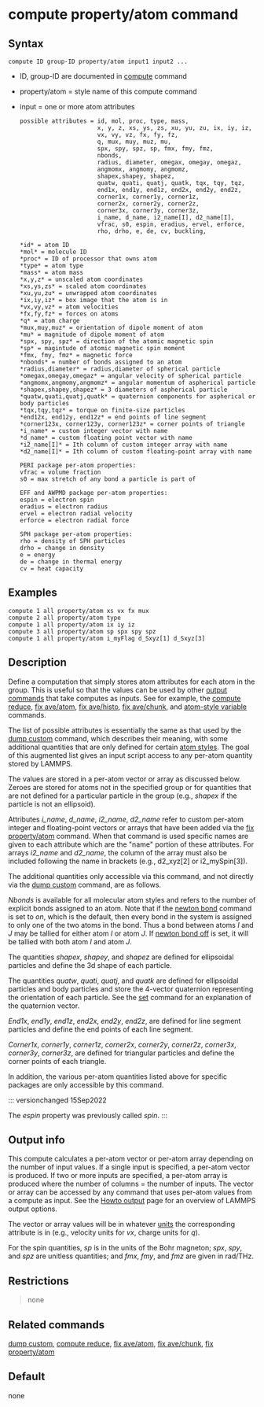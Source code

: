 # compute property/atom command

## Syntax

``` LAMMPS
compute ID group-ID property/atom input1 input2 ...
```

-   ID, group-ID are documented in [compute](compute) command

-   property/atom = style name of this compute command

-   input = one or more atom attributes

        possible attributes = id, mol, proc, type, mass,
                              x, y, z, xs, ys, zs, xu, yu, zu, ix, iy, iz,
                              vx, vy, vz, fx, fy, fz,
                              q, mux, muy, muz, mu,
                              spx, spy, spz, sp, fmx, fmy, fmz,
                              nbonds,
                              radius, diameter, omegax, omegay, omegaz,
                              angmomx, angmomy, angmomz,
                              shapex,shapey, shapez,
                              quatw, quati, quatj, quatk, tqx, tqy, tqz,
                              end1x, end1y, end1z, end2x, end2y, end2z,
                              corner1x, corner1y, corner1z,
                              corner2x, corner2y, corner2z,
                              corner3x, corner3y, corner3z,
                              i_name, d_name, i2_name[I], d2_name[I],
                              vfrac, s0, espin, eradius, ervel, erforce,
                              rho, drho, e, de, cv, buckling,

        *id* = atom ID
        *mol* = molecule ID
        *proc* = ID of processor that owns atom
        *type* = atom type
        *mass* = atom mass
        *x,y,z* = unscaled atom coordinates
        *xs,ys,zs* = scaled atom coordinates
        *xu,yu,zu* = unwrapped atom coordinates
        *ix,iy,iz* = box image that the atom is in
        *vx,vy,vz* = atom velocities
        *fx,fy,fz* = forces on atoms
        *q* = atom charge
        *mux,muy,muz* = orientation of dipole moment of atom
        *mu* = magnitude of dipole moment of atom
        *spx, spy, spz* = direction of the atomic magnetic spin
        *sp* = magintude of atomic magnetic spin moment
        *fmx, fmy, fmz* = magnetic force
        *nbonds* = number of bonds assigned to an atom
        *radius,diameter* = radius,diameter of spherical particle
        *omegax,omegay,omegaz* = angular velocity of spherical particle
        *angmomx,angmomy,angmomz* = angular momentum of aspherical particle
        *shapex,shapey,shapez* = 3 diameters of aspherical particle
        *quatw,quati,quatj,quatk* = quaternion components for aspherical or body particles
        *tqx,tqy,tqz* = torque on finite-size particles
        *end12x, end12y, end12z* = end points of line segment
        *corner123x, corner123y, corner123z* = corner points of triangle
        *i_name* = custom integer vector with name
        *d_name* = custom floating point vector with name
        *i2_name[I]* = Ith column of custom integer array with name
        *d2_name[I]* = Ith column of custom floating-point array with name

        PERI package per-atom properties:
        vfrac = volume fraction
        s0 = max stretch of any bond a particle is part of

        EFF and AWPMD package per-atom properties:
        espin = electron spin
        eradius = electron radius
        ervel = electron radial velocity
        erforce = electron radial force

        SPH package per-atom properties:
        rho = density of SPH particles
        drho = change in density
        e = energy
        de = change in thermal energy
        cv = heat capacity

## Examples

``` LAMMPS
compute 1 all property/atom xs vx fx mux
compute 2 all property/atom type
compute 1 all property/atom ix iy iz
compute 3 all property/atom sp spx spy spz
compute 1 all property/atom i_myFlag d_Sxyz[1] d_Sxyz[3]
```

## Description

Define a computation that simply stores atom attributes for each atom in
the group. This is useful so that the values can be used by other
[output commands](Howto_output) that take computes as inputs. See for
example, the [compute reduce](compute_reduce), [fix
ave/atom](fix_ave_atom), [fix ave/histo](fix_ave_histo), [fix
ave/chunk](fix_ave_chunk), and [atom-style variable](variable) commands.

The list of possible attributes is essentially the same as that used by
the [dump custom](dump) command, which describes their meaning, with
some additional quantities that are only defined for certain [atom
styles](atom_style). The goal of this augmented list gives an input
script access to any per-atom quantity stored by LAMMPS.

The values are stored in a per-atom vector or array as discussed below.
Zeroes are stored for atoms not in the specified group or for quantities
that are not defined for a particular particle in the group (e.g.,
*shapex* if the particle is not an ellipsoid).

Attributes *i_name*, *d_name*, *i2_name*, *d2_name* refer to custom
per-atom integer and floating-point vectors or arrays that have been
added via the [fix property/atom](fix_property_atom) command. When that
command is used specific names are given to each attribute which are the
\"name\" portion of these attributes. For arrays *i2_name* and
*d2_name*, the column of the array must also be included following the
name in brackets (e.g., d2_xyz\[2\] or i2_mySpin\[3\]).

The additional quantities only accessible via this command, and not
directly via the [dump custom](dump) command, are as follows.

*Nbonds* is available for all molecular atom styles and refers to the
number of explicit bonds assigned to an atom. Note that if the [newton
bond](newton) command is set to *on*, which is the default, then every
bond in the system is assigned to only one of the two atoms in the bond.
Thus a bond between atoms $I$ and $J$ may be tallied for either atom $I$
or atom $J$. If [newton bond off](newton) is set, it will be tallied
with both atom $I$ and atom $J$.

The quantities *shapex*, *shapey*, and *shapez* are defined for
ellipsoidal particles and define the 3d shape of each particle.

The quantities *quatw*, *quati*, *quatj*, and *quatk* are defined for
ellipsoidal particles and body particles and store the 4-vector
quaternion representing the orientation of each particle. See the
[set](set) command for an explanation of the quaternion vector.

*End1x*, *end1y*, *end1z*, *end2x*, *end2y*, *end2z*, are defined for
line segment particles and define the end points of each line segment.

*Corner1x*, *corner1y*, *corner1z*, *corner2x*, *corner2y*, *corner2z*,
*corner3x*, *corner3y*, *corner3z*, are defined for triangular particles
and define the corner points of each triangle.

In addition, the various per-atom quantities listed above for specific
packages are only accessible by this command.

::: versionchanged
15Sep2022

The *espin* property was previously called *spin*.
:::

## Output info

This compute calculates a per-atom vector or per-atom array depending on
the number of input values. If a single input is specified, a per-atom
vector is produced. If two or more inputs are specified, a per-atom
array is produced where the number of columns = the number of inputs.
The vector or array can be accessed by any command that uses per-atom
values from a compute as input. See the [Howto output](Howto_output)
page for an overview of LAMMPS output options.

The vector or array values will be in whatever [units](units) the
corresponding attribute is in (e.g., velocity units for *vx*, charge
units for *q*).

For the spin quantities, *sp* is in the units of the Bohr magneton;
*spx*, *spy*, and *spz* are unitless quantities; and *fmx*, *fmy*, and
*fmz* are given in rad/THz.

## Restrictions

> none

## Related commands

[dump custom](dump), [compute reduce](compute_reduce), [fix
ave/atom](fix_ave_atom), [fix ave/chunk](fix_ave_chunk), [fix
property/atom](fix_property_atom)

## Default

none
